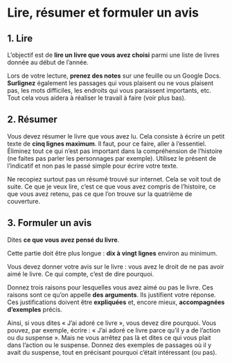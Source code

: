 # Lire, résumer et formuler un avis

## 1. Lire

L’objectif est de **lire un livre que vous avez choisi** parmi une liste de livres donnée au début de l’année.

Lors de votre lecture, **prenez des notes** sur une feuille ou un Google Docs. **Surlignez** également les passages qui vous plaisent ou ne vous plaisent pas, les mots difficiles, les endroits qui vous paraissent importants, etc. Tout cela vous aidera à réaliser le travail à faire (voir plus bas).

## 2. Résumer

Vous devez résumer le livre que vous avez lu. Cela consiste à écrire un petit texte de **cinq lignes maximum**. Il faut, pour ce faire, aller à l’essentiel. Éliminez tout ce qui n’est pas important dans la compréhension de l’histoire (ne faites pas parler les personnages par exemple). Utilisez le présent de l’indicatif et non pas le passé simple pour écrire votre texte. 

Ne recopiez surtout pas un résumé trouvé sur internet. Cela se voit tout de suite. Ce que je veux lire, c’est ce que vous avez compris de l’histoire, ce que vous avez retenu, pas ce que l’on trouve sur la quatrième de couverture.

## 3. Formuler un avis

Dites **ce que vous avez pensé du livre**.

Cette partie doit être plus longue : **dix à vingt lignes** environ au minimum.

Vous devez donner votre avis sur le livre : vous avez le droit de ne pas avoir aimé le livre. Ce qui compte, c’est de dire pourquoi.

Donnez trois raisons pour lesquelles vous avez aimé ou pas le livre. Ces raisons sont ce qu’on appelle **des arguments**. Ils justifient votre réponse. Ces justifications doivent être **expliquées** et, encore mieux, **accompagnées d’exemples** précis.

Ainsi, si vous dites « J’ai adoré ce livre », vous devez dire pourquoi. Vous pouvez, par exemple, écrire : « J’ai adoré ce livre parce qu’il y a de l’action ou du suspense ». Mais ne vous arrêtez pas là et dites ce qui vous plait dans l’action ou le suspense. Donnez des exemples de passages où il y avait du suspense, tout en précisant pourquoi c’était intéressant (ou pas).